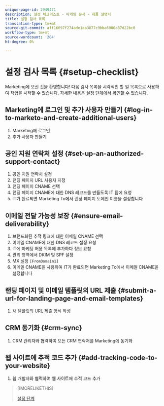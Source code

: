 ```yaml
---
unique-page-id: 2949471
description: 설정 체크리스트 - 마케팅 문서 - 제품 설명서
title: 설정 검사 목록
translation-type: tm+mt
source-git-commit: aff16097f274ade1aa3877c9bba6080a87d22bc0
workflow-type: tm+mt
source-wordcount: '204'
ht-degree: 0%

---
```



# 설정 검사 목록 {#setup-checklist}

Marketing에 오신 것을 환영합니다! 다음 검사 목록을 시각적인 할 일 목록으로 사용하여 작업을 시작할 수 있습니다. 자세한 내용은 [설정 단계에서 확인할 수 있습니다](/help/marketo/getting-started/setup-steps.md).

## Marketing에 로그인 및 추가 사용자 만들기 {#log-in-to-marketo-and-create-additional-users}

1. Marketing에 로그인
1. 추가 사용자 만들기

## 공인 지원 연락처 설정 {#set-up-an-authorized-support-contact}

1. 공인 지원 연락처 설정
1. 랜딩 페이지 URL 사용자 지정
1. 랜딩 페이지 CNAME 선택
1. 랜딩 페이지 CNAME에 대한 DNS 레코드를 만들도록 IT 팀에 요청
1. IT가 완료되면 Marketing To에서 랜딩 페이지 도메인 이름을 설정합니다

## 이메일 전달 가능성 보장 {#ensure-email-deliverability}

1. 브랜드화된 추적 링크에 대한 이메일 CNAME 선택
1. 이메일 CNAME에 대한 DNS 레코드 설정 요청
1. IT에 마케팅 허용 목록에 추가하다 정보 요청
1. 관리 영역에서 DKIM 및 SPF 설정
1. MX 설정 `[FromDomain1]`
1. 이메일 CNAME을 사용하여 IT가 완료되면 Marketing To에서 이메일 CNAME을 설정합니다

## 랜딩 페이지 및 이메일 템플릿의 URL 제출 {#submit-a-url-for-landing-page-and-email-templates}

1. 새 템플릿의 URL 제출 양식 작성

## CRM 동기화 {#crm-sync}

1. CRM 관리자와 협력하여 모든 CRM 연락처를 Marketing에 동기화

## 웹 사이트에 추적 코드 추가 {#add-tracking-code-to-your-website}

1. 웹 개발자와 협력하여 웹 사이트에 추적 코드 추가

>[!MORELIKETHIS]
>
>[설정 단계](/help/marketo/getting-started/setup-steps.md)
